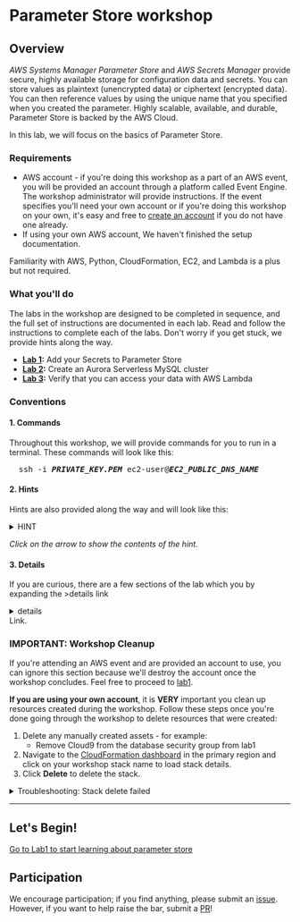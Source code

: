 # Parameter Store workshop

## Overview


_AWS Systems Manager Parameter Store_ and _AWS Secrets Manager_ provide secure, highly available storage for configuration data and secrets.  You can store values as plaintext (unencrypted data) or ciphertext (encrypted data). You can then reference values by using the unique name that you specified when you created the parameter. Highly scalable, available, and durable, Parameter Store is backed by the AWS Cloud.

In this lab, we will focus on the basics of Parameter Store.



### Requirements

* AWS account - if you're doing this workshop as a part of an AWS event, you will be provided an account through a platform called Event Engine. The workshop administrator will provide instructions. If the event specifies you'll need your own account or if you're doing this workshop on your own, it's easy and free to [create an account](https://aws.amazon.com/) if you do not have one already.
* If using your own AWS account, We haven't finished the setup documentation.

Familiarity with AWS, Python, CloudFormation, EC2, and Lambda is a plus but not required.

### What you'll do

The labs in the workshop are designed to be completed in sequence, and the full set of instructions are documented in each lab.  Read and follow the instructions to complete each of the labs.  Don't worry if you get stuck, we provide hints along the way.

* **[Lab 1](lab1):** Add your Secrets to Parameter Store
* **[Lab 2](lab2):** Create an Aurora Serverless MySQL cluster
* **[Lab 3](lab3):** Verify that you can access your data with AWS Lambda

### Conventions

#### 1. Commands

Throughout this workshop, we will provide commands for you to run in a terminal. These commands will look like this:

<pre>
  ssh -i <b><i>PRIVATE_KEY.PEM</i></b> ec2-user@<b><i>EC2_PUBLIC_DNS_NAME</i></b>
</pre>


#### 2. Hints

Hints are also provided along the way and will look like this:

<details>
<summary>HINT</summary>

**Nice work, you just revealed a hint!**
</details>

*Click on the arrow to show the contents of the hint.*

#### 3. Details

If you are curious, there are a few sections of the lab which you by expanding the >details link
<details><summary>details</summary>
``` More content is in the details, typically code fragments ```
</details> Link.

### IMPORTANT: Workshop Cleanup

If you're attending an AWS event and are provided an account to use, you can ignore this section because we'll destroy the account once the workshop concludes. Feel free to proceed to [lab1](lab1).

**If you are using your own account**, it is **VERY** important you clean up resources created during the workshop. Follow these steps once you're done going through the workshop to delete resources that were created:

1. Delete any manually created assets - for example:
	  * Remove Cloud9 from the database security group from lab1
2. Navigate to the [CloudFormation dashboard](https://console.aws.amazon.com/cloudformation/home#/stacks) in the primary region and click on your workshop stack name to load stack details.
3. Click **Delete** to delete the stack.

<details>
<summary>Troubleshooting: Stack delete failed</summary>
The Lambda function was created in a private VPC.  To delete this, CloudFormation needs to delete the ENIs associated with the Lambda function. It may take longer than expected to delete this stack, please be patient.

</details>

* * *

## Let's Begin!

[Go to Lab1 to start learning about parameter store](lab1)

## Participation

We encourage participation; if you find anything, please submit an [issue](https://github.com/dotstar/parameter-store/issues). However, if you want to help raise the bar, submit a [PR](https://github.com/dotstar/parameter-store/pulls)!
